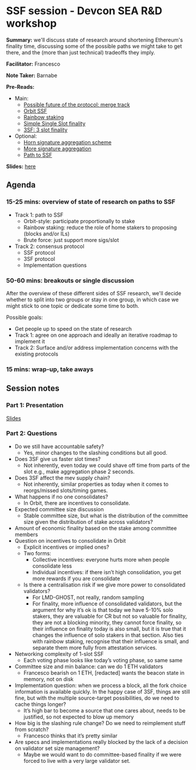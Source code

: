 # SSF session - Devcon SEA R&D workshop 

**Summary:** we'll discuss state of research around shortening Ethereum's finality time, discussing some of the possible paths we might take to get there, and the (more than just technical) tradeoffs they imply. 

**Facilitator:** Francesco

**Note Taker:** Barnabe

**Pre-Reads:** 
- Main:
	- [Possible future of the protocol: merge track](https://vitalik.eth.limo/general/2024/10/14/futures1.html)
	- [Orbit SSF](https://ethresear.ch/t/orbit-ssf-solo-staking-friendly-validator-set-management-for-ssf/19928)
	- [Rainbow staking](https://ethresear.ch/t/unbundling-staking-towards-rainbow-staking/18683)
	- [Simple Single Slot finality](https://ethresear.ch/t/a-simple-single-slot-finality-protocol/14920)
	- [3SF: 3 slot finality](https://ethresear.ch/t/3-slot-finality-ssf-is-not-about-single-slot/20927)
- Optional:
	- [Horn signature aggregation scheme](https://ethresear.ch/t/horn-collecting-signatures-for-faster-finality/14219)
	- [More signature aggregation](https://ethresear.ch/t/signature-merging-for-large-scale-consensus/17386)
	- [Path to SSF](https://notes.ethereum.org/@vbuterin/single_slot_finality)

**Slides:** [here](https://docs.google.com/presentation/d/1-fTMPXtbCgwYJ-K2CW93GGZrzRRrtPnpE8O3Zv81gyA/edit?usp=sharing)
## Agenda 

### 15-25 mins: overview of state of research on paths to SSF
 
 - Track 1: path to SSF
	- Orbit-style: participate proportionally to stake
	- Rainbow staking: reduce the role of home stakers to proposing (blocks and/or ILs)
	- Brute force: just support more sigs/slot
- Track 2: consensus protocol
    - SSF protocol
    - 3SF protocol
    - Implementation questions


### 50-60 mins: breakouts or single discussion

After the overview of these different sides of SSF research, we'll decide whether to split into two groups or stay in one group, in which case we might stick to one topic or dedicate some time to both.

Possible goals:
- Get people up to speed on the state of research
- Track 1: agree on one approach and ideally an iterative roadmap to implement it
- Track 2: Surface and/or address implementation concerns with the existing protocols

### 15 mins: wrap-up, take aways



## Session notes


### Part 1: Presentation

[Slides](https://docs.google.com/presentation/d/1-fTMPXtbCgwYJ-K2CW93GGZrzRRrtPnpE8O3Zv81gyA/edit?usp=sharing)

### Part 2: Questions

* Do we still have accountable safety?  
  * Yes, minor changes to the slashing conditions but all good.  
* Does 3SF give us faster slot times?  
  * Not inherently, even today we could shave off time from parts of the slot e.g., make aggregation phase 2 seconds.  
* Does 3SF affect the mev supply chain?  
  * Not inherently, similar properties as today when it comes to reorgs/missed slots/timing games.  
* What happens if no one consolidates?  
  * In Orbit, there are incentives to consolidate.  
* Expected committee size discussion  
  * Stable committee size, but what is the distribution of the committee size given the distribution of stake across validators?  
* Amount of economic finality based on the stake among committee members  
* Question on incentives to consolidate in Orbit  
  * Explicit incentives or implied ones?  
  * Two forms:  
    * Collective incentives: everyone hurts more when people consolidate less  
    * Individual incentives: if there isn’t high consolidation, you get more rewards if you are consolidate  
  * Is there a centralisation risk if we give more power to consolidated validators?  
    * For LMD-GHOST, not really, random sampling  
    * For finality, more influence of consolidated validators, but the argument for why it’s ok is that today we have 5-10% solo stakers, they are valuable for CR but not so valuable for finality, they are not a blocking minority, they cannot force finality, so their influence on finality today is also small, but it is true that it changes the influence of solo stakers in that section. Also ties with rainbow staking, recognise that their influence is small, and separate them more fully from attestation services.  
* Networking complexity of 1-slot SSF  
  * Each voting phase looks like today’s voting phase, so same same  
* Committee size and min balance: can we do 1 ETH validators  
  * Francesco bearish on 1 ETH, \[redacted\] wants the beacon state in memory, not on disk  
* Implementation question: when we process a block, all the fork choice information is available quickly. In the happy case of 3SF, things are still fine, but with the multiple source-target possibilities, do we need to cache things longer?  
  * It’s high bar to become a source that one cares about, needs to be justified, so not expected to blow up memory  
* How big is the slashing rule change? Do we need to reimplement stuff from scratch?  
  * Francesco thinks that it’s pretty similar  
* Are specs and implementations really blocked by the lack of a decision on validator set size management?  
  * Maybe we would want to do committee-based finality if we were forced to live with a very large validator set.

